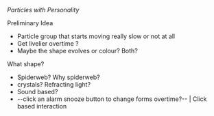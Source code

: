 *Particles with Personality*

Preliminary Idea
- Particle group that starts moving really slow or not at all
- Get livelier overtime ? 
- Maybe the shape evolves or colour? Both? 

What shape? 
- Spiderweb? Why spiderweb? 
- crystals? Refracting light? 
- Sound based? 
- --click an alarm snooze button to change forms overtime?-- | Click based interaction 